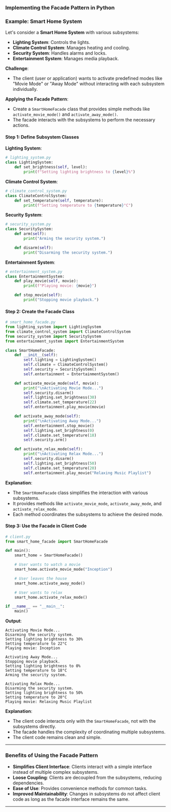 
### **Implementing the Facade Pattern in Python**
### **Example: Smart Home System**

Let's consider a **Smart Home System** with various subsystems:

- **Lighting System**: Controls the lights.
- **Climate Control System**: Manages heating and cooling.
- **Security System**: Handles alarms and locks.
- **Entertainment System**: Manages media playback.

**Challenge**:

- The client (user or application) wants to activate predefined modes like "Movie Mode" or "Away Mode" without interacting with each subsystem individually.

**Applying the Facade Pattern**:

- Create a `SmartHomeFacade` class that provides simple methods like `activate_movie_mode()` and `activate_away_mode()`.
- The facade interacts with the subsystems to perform the necessary actions.

#### **Step 1: Define Subsystem Classes**

**Lighting System**:

```python
# lighting_system.py
class LightingSystem:
    def set_brightness(self, level):
        print(f"Setting lighting brightness to {level}%")
```

**Climate Control System**:

```python
# climate_control_system.py
class ClimateControlSystem:
    def set_temperature(self, temperature):
        print(f"Setting temperature to {temperature}°C")
```

**Security System**:

```python
# security_system.py
class SecuritySystem:
    def arm(self):
        print("Arming the security system.")

    def disarm(self):
        print("Disarming the security system.")
```

**Entertainment System**:

```python
# entertainment_system.py
class EntertainmentSystem:
    def play_movie(self, movie):
        print(f"Playing movie: {movie}")

    def stop_movie(self):
        print("Stopping movie playback.")
```

#### **Step 2: Create the Facade Class**

```python
# smart_home_facade.py
from lighting_system import LightingSystem
from climate_control_system import ClimateControlSystem
from security_system import SecuritySystem
from entertainment_system import EntertainmentSystem

class SmartHomeFacade:
    def __init__(self):
        self.lighting = LightingSystem()
        self.climate = ClimateControlSystem()
        self.security = SecuritySystem()
        self.entertainment = EntertainmentSystem()

    def activate_movie_mode(self, movie):
        print("\nActivating Movie Mode...")
        self.security.disarm()
        self.lighting.set_brightness(30)
        self.climate.set_temperature(22)
        self.entertainment.play_movie(movie)

    def activate_away_mode(self):
        print("\nActivating Away Mode...")
        self.entertainment.stop_movie()
        self.lighting.set_brightness(0)
        self.climate.set_temperature(18)
        self.security.arm()

    def activate_relax_mode(self):
        print("\nActivating Relax Mode...")
        self.security.disarm()
        self.lighting.set_brightness(50)
        self.climate.set_temperature(20)
        self.entertainment.play_movie("Relaxing Music Playlist")
```

**Explanation**:

- The `SmartHomeFacade` class simplifies the interaction with various subsystems.
- It provides methods like `activate_movie_mode`, `activate_away_mode`, and `activate_relax_mode`.
- Each method coordinates the subsystems to achieve the desired mode.

#### **Step 3: Use the Facade in Client Code**

```python
# client.py
from smart_home_facade import SmartHomeFacade

def main():
    smart_home = SmartHomeFacade()

    # User wants to watch a movie
    smart_home.activate_movie_mode("Inception")

    # User leaves the house
    smart_home.activate_away_mode()

    # User wants to relax
    smart_home.activate_relax_mode()

if __name__ == "__main__":
    main()
```

**Output**:

```
Activating Movie Mode...
Disarming the security system.
Setting lighting brightness to 30%
Setting temperature to 22°C
Playing movie: Inception

Activating Away Mode...
Stopping movie playback.
Setting lighting brightness to 0%
Setting temperature to 18°C
Arming the security system.

Activating Relax Mode...
Disarming the security system.
Setting lighting brightness to 50%
Setting temperature to 20°C
Playing movie: Relaxing Music Playlist
```

**Explanation**:

- The client code interacts only with the `SmartHomeFacade`, not with the subsystems directly.
- The facade handles the complexity of coordinating multiple subsystems.
- The client code remains clean and simple.

---

### **Benefits of Using the Facade Pattern**

- **Simplifies Client Interface**: Clients interact with a simple interface instead of multiple complex subsystems.
- **Loose Coupling**: Clients are decoupled from the subsystems, reducing dependencies.
- **Ease of Use**: Provides convenience methods for common tasks.
- **Improved Maintainability**: Changes in subsystems do not affect client code as long as the facade interface remains the same.

---